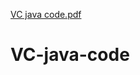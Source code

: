 [VC java code.pdf](https://github.com/ms0208/VC-java-code/files/9076382/VC.java.code.pdf)
# VC-java-code
